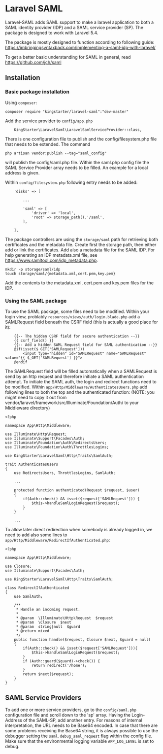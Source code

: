 # Laravel SAML

Laravel-SAML adds SAML support to make a laravel application to both a SAML identity provider (IDP) and a SAML service provider (SP). The package is designed to work with Laravel 5.4.

The package is mostly designed to function according to following guide:
https://imbringingsyntaxback.com/implementing-a-saml-idp-with-laravel/

To get a better basic understanding for SAML in general, read https://github.com/jch/saml

## Installation

### Basic package installation

Using ```composer```: 

``` 
composer require "kingstarter/laravel-saml":"dev-master"
```

Add the service provider to ```config/app.php```

```
    KingStarter\LaravelSaml\LaravelSamlServiceProvider::class,
```

There is one configuration file to publish and the config/filesystem.php file that needs to be extended. The command
```
php artisan vendor:publish --tag="saml_config"
```
will publish the config/saml.php file. Within the saml.php config file the SAML Service Provider array needs to be filled. An example for a local address is given.

Within ```config/filesystem.php``` following entry needs to be added:
```
    'disks' => [

        ...
        
        'saml' => [
            'driver' => 'local',
            'root' => storage_path().'/saml',
        ],

    ],
```

The package controllers are using the ```storage/saml``` path for retrieving both certificates and the metadata file. Create first the storage path, then either add or link the certificates. Add also a metadata file for the SAML IDP. For help generating an IDP metadata.xml file, see https://www.samltool.com/idp_metadata.php.

```
mkdir -p storage/saml/idp
touch storage/saml/{metadata.xml,cert.pem,key.pem}
```

Add the contents to the metadata.xml, cert.pem and key.pem files for the IDP. 

### Using the SAML package

To use the SAML package, some files need to be modified. Within your login view, problably ```resources/views/auth/login.blade.php``` add a SAMLRequest field beneath the CSRF field (this is actually a good place for it):
```
    {{-- The hidden CSRF field for secure authentication --}}
    {{ csrf_field() }}
    {{-- Add a hidden SAML Request field for SAML authentication --}}
    @if(isset($_GET['SAMLRequest']))
        <input type="hidden" id="SAMLRequest" name="SAMLRequest" value="{{ $_GET['SAMLRequest'] }}">
    @endif
```

The SAMLRequest field will be filled automatically when a SAMLRequest is send by an http request and therefore initiate a SAML authentication attempt. To initiate the SAML auth, the login and redirect functions need to be modified. Within ```app/Http/Middleware/AuthenticatesUsers.php``` add following lines to both the top and the authenticated function: 
(NOTE: you might need to copy it out from vendor/laravel/framework/src/Illuminate/Foundation/Auth/ to your Middleware directory) 

```
<?php

namespace App\Http\Middleware;

use Illuminate\Http\Request;
use Illuminate\Support\Facades\Auth;
use Illuminate\Foundation\Auth\RedirectsUsers;
use Illuminate\Foundation\Auth\ThrottlesLogins;

use KingStarter\LaravelSaml\Http\Traits\SamlAuth;

trait AuthenticatesUsers
{
    use RedirectsUsers, ThrottlesLogins, SamlAuth;
    
    ...

    protected function authenticated(Request $request, $user)
    {
        if(Auth::check() && isset($request['SAMLRequest'])) {
            $this->handleSamlLoginRequest($request);
        }
    }
    
    ...
```

To allow later direct redirection when somebody is already logged in, we need to add also some lines to ```app/Http/Middleware/RedirectIfAuthenticated.php```:
```
<?php

namespace App\Http\Middleware;

use Closure;
use Illuminate\Support\Facades\Auth;

use KingStarter\LaravelSaml\Http\Traits\SamlAuth;

class RedirectIfAuthenticated
{
    use SamlAuth;
    
    /**
     * Handle an incoming request.
     *
     * @param  \Illuminate\Http\Request  $request
     * @param  \Closure  $next
     * @param  string|null  $guard
     * @return mixed
     */
    public function handle($request, Closure $next, $guard = null)
    {
        if(Auth::check() && isset($request['SAMLRequest'])){  
            $this->handleSamlLoginRequest($request);
        }
        if (Auth::guard($guard)->check()) {
            return redirect('/home');
        }
        return $next($request);
    }
}
```

## SAML Service Providers

To add one or more service providers, go to the ```config/saml.php``` configuration file and scroll down to the 'sp' array. Having the Login-Address of the SAML-SP, add another entry. For reasons of internal interpretation, the URL needs to be Base64 encoded. In case that there are some problems receiving the Base64 string, it is always possible to use the debugger setting the ```saml.debug_saml_request``` flag within the config file. Make sure that the environmental logging variable ```APP_LOG_LEVEL``` is set to debug.

